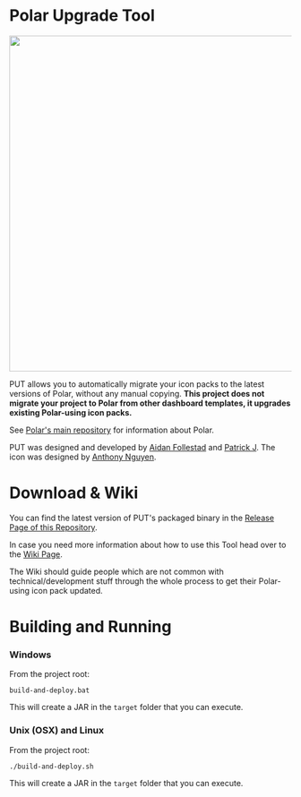 # Polar Upgrade Tool

<img src="https://raw.githubusercontent.com/afollestad/polar-dashboard-upgrade-tool/master/images/showcase.JPG"
    style="width: 600px; height: auto;" width="600px"/>

PUT allows you to automatically migrate your icon packs to the latest versions of Polar, without any manual copying. **This project does not migrate your project to Polar from other dashboard templates, it upgrades existing Polar-using icon packs.**

See [Polar's main repository](https://github.com/afollestad/polar-dashboard) for information about Polar.

PUT was designed and developed by [Aidan Follestad](https://github.com/afollestad) and
[Patrick J](https://github.com/PDDStudio). The icon was designed by [Anthony Nguyen](https://plus.google.com/+AHNguyen).

# Download & Wiki
You can find the latest version of PUT's packaged binary in the [Release Page of this Repository](https://github.com/afollestad/polar-dashboard-upgrade-tool/releases).

In case you need more information about how to use this Tool head over to the [Wiki Page](https://github.com/PDDStudio/polar-dashboard-upgrade-tool/wiki/Polar-Dashboard-Upgrade-Tool---Wiki).

The Wiki should guide people which are not common with technical/development stuff through the whole process to get their Polar-using icon pack updated.

# Building and Running

### Windows

From the project root:

```Gradle
build-and-deploy.bat
```

This will create a JAR in the `target` folder that you can execute.

### Unix (OSX) and Linux

From the project root:

```Gradle
./build-and-deploy.sh
```

This will create a JAR in the `target` folder that you can execute.
